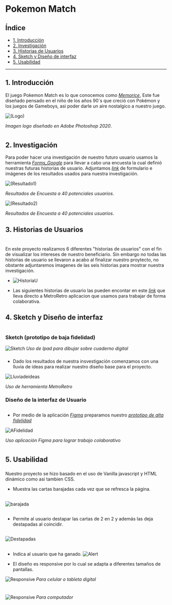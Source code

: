 # Pokemon Match

## Índice

* [1. Introducción](#1-Introducción)
* [2. Investigación](#2-Investigación)
* [3. Historias de Usuarios](#4-Historias-de-Usuarios)
* [4. Sketch y Diseño de interfaz](#5-Sketch-y-Diseño-de-interfaz)
* [5. Usabilidad](#5-Usabilidad)


***

## 1. Introducción

El juego Pokemon Match  es lo que conocemos como [_Memorice_](https://en.wikipedia.org/wiki/Concentration_(card_game)),
Este fue diseñado pensado en el niño de los años 90´s que creció con Pokémon y los juegos de Gameboys, asi poder darle un aire nostalgico a nuestro juego.


![(Logo)](https://github.com/LizBri/SCL019-memory-match/blob/main/src/images/logo.png?raw=true)

_Imagen logo diseñado en Adobe Photoshop 2020_.
#
#

## 2. Investigación

Para poder hacer una investigación de nuestro futuro usuario usamos la herramienta [_Forms_Google_](https://workspace.google.com/intl/es-419/products/forms/?utm_source=google&utm_medium=cpc&utm_campaign=latam-CL-all-es-dr-bkws-all-all-trial-e-dr-1011272-LUAC0011982&utm_content=text-ad-none-any-DEV_c-CRE_479425067880-ADGP_Hybrid%20%7C%20BKWS%20-%20MIX%20%7C%20Txt%20~%20Forms-KWID_43700057707270852-kwd-868999111187&utm_term=KW_crear%20google%20forms-ST_crear%20google%20forms&gclsrc=ds&gclsrc=ds) para llevar a cabo una encuesta la cual definió nuestras futuras historias de usuario. 
Adjuntamos [_link_](https://docs.google.com/forms/d/1Xeudprij5jkHtjgOTzdaEC5NCCij1L_DHScL48brlCw/edit?ts=61e043f0) de formulario e imágenes de los resultados usados para nuestra investigación. 

![(Resultado1)](https://github.com/LizBri/SCL019-memory-match/blob/main/src/images/imagesReadme/Resultados1.jpg?raw=true)

_Resultados de Encuesta a 40 potenciales usuarios_.

![(Resultado2)](https://github.com/LizBri/SCL019-memory-match/blob/main/src/images/imagesReadme/Resultados2.jpg?raw=true)

_Resultados de Encuesta a 40 potenciales usuarios_.



## 3. Historias de Usuarios
#

En este proyecto realizamos 6 diferentes "historias de usuarios" con el fin de visualizar los intereses de nuestro beneficiario.
Sin embargo no todas las historias de usuario se llevaron a acabo al finalizar nuestro proytecto, no obstante adjuntaremos imagenes de las seis historias para mostrar nuestra investigación.

* ![HistoriaU](https://raw.githubusercontent.com/LizBri/SCL019-memory-match/main/src/images/imagesReadme/HistoriaU.jpg)

* Las siguientes historias de usuario las pueden encontar en este [_link_](https://metroretro.io/board/LBF9QLSKHVYY) que lleva directo a MetroRetro aplicacion que usamos para trabajar de forma colaborativa.

## 4. Sketch y Diseño de interfaz
#

### Sketch (prototipo de baja fidelidad)

![Sketch](https://raw.githubusercontent.com/LizBri/SCL019-memory-match/main/src/images/imagesReadme/Sketch.JPG)
_Uso de Ipad para dibujar sobre cuaderno digital_
###

* Dado los resultados de nuestra insvestigación comenzamos con una lluvia de ideas para realizar nuestro diseño base para el proyecto.

![Lluviadeideas](https://raw.githubusercontent.com/LizBri/SCL019-memory-match/main/src/images/imagesReadme/LLuvia.jpg)

_Uso de herramienta MetroRetro_

### 

### Diseño de la interfaz de Usuario
##
* Por medio de la aplicación [_Figma_](https://www.figma.com/community) preparamos nuestro [_prototipo de alta fidelidad_](https://www.figma.com/proto/pp0UzDkRnfoEn29iIAQ9yY/Memory-Match-juego?node-id=4%3A9&scaling=min-zoom&page-id=0%3A1&starting-point-node-id=4%3A9) 

![AFidelidad](https://raw.githubusercontent.com/LizBri/SCL019-memory-match/main/src/images/imagesReadme/AFidelidad.jpg)

_Uso aplicación Figma para lograr trabajo colaborativo_
#

## 5. Usabilidad
###
Nuestro proyecto se hizo basado en el uso de Vanilla javascript y HTML dinámico como asi tambien CSS.

* Muestra las cartas barajadas cada vez que se refresca la página.
##
![barajada](https://raw.githubusercontent.com/LizBri/SCL019-memory-match/main/src/images/imagesReadme/barajada.jpg)
##
* Permite al usuario destapar las cartas de 2 en 2 y además las deja destapadas al coincidir.
##
![Destapadas](https://raw.githubusercontent.com/LizBri/SCL019-memory-match/main/src/images/imagesReadme/Coinciden.jpg)
##
* Indica al usuario que ha ganado.
![Alert](https://raw.githubusercontent.com/LizBri/SCL019-memory-match/main/src/images/imagesReadme/alert.jpg)

* El diseño es responsive por lo cual se adapta a diferentes tamaños de pantallas.


![Responsive](https://raw.githubusercontent.com/LizBri/SCL019-memory-match/main/src/images/imagesReadme/responsive2.jpg)
_Para celular o tableta digital_
#
![Responsive](https://raw.githubusercontent.com/LizBri/SCL019-memory-match/main/src/images/imagesReadme/responsive3.jpg)
_Para computador_
